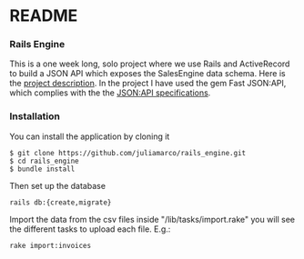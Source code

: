 # README
### Rails Engine
This is a one week long, solo project where we use Rails and ActiveRecord to build a JSON API which exposes the SalesEngine data schema.
Here is the [project description](http://backend.turing.io/module3/projects/rails_engine). In the project I have used the gem  Fast JSON:API, which complies with the the [JSON:API specifications](https://jsonapi.org/). 
### Installation

You can install the application by cloning it

```
$ git clone https://github.com/juliamarco/rails_engine.git
$ cd rails_engine
$ bundle install
```

Then set up the database

```
rails db:{create,migrate}
```

Import the data from the csv files
inside "/lib/tasks/import.rake" you will see the different tasks to upload each file. E.g.:

```
rake import:invoices
```

